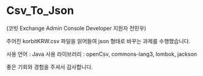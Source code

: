 # Csv_To_Json
(코빗 Exchange Admin Console Developer 지원자 전민우)

주어진 korbitKRW.csv 파일을 읽어들여 json 형태로 바꾸는 과제를 수행했습니다.

사용 언어 : Java
사용 라이브러리 : openCsv, commons-lang3, lombok, jackson

좋은 기회와 경험을 주셔서 감사합니다.
